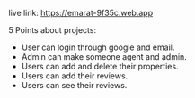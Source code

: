 live link: https://emarat-9f35c.web.app

5 Points about projects:

* User can login through google and email.
* Admin can make someone agent and admin.
* Users can add and delete their properties.
* Users can add their reviews.
* Users can see their reviews.
